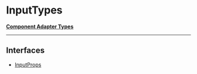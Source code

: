# InputTypes

[**Component Adapter Types**](component-inventory.md)

***

## Interfaces

- [InputProps](Input.InputTypes.Interface.InputProps.md)
